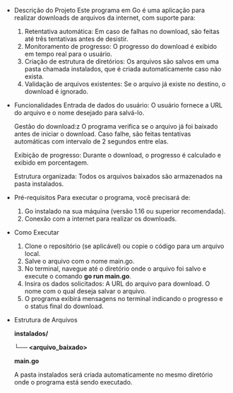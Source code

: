 - Descrição do Projeto
  Este programa em Go é uma aplicação para realizar downloads de arquivos da internet, com suporte para:

  1. Retentativa automática: Em caso de falhas no download, são feitas até três tentativas antes de desistir.
  2. Monitoramento de progresso: O progresso do download é exibido em tempo real para o usuário.
  3. Criação de estrutura de diretórios: Os arquivos são salvos em uma pasta chamada instalados, que é criada automaticamente caso não exista.
  4. Validação de arquivos existentes: Se o arquivo já existe no destino, o download é ignorado.

- Funcionalidades
  Entrada de dados do usuário:
  O usuário fornece a URL do arquivo e o nome desejado para salvá-lo.
  
  Gestão do download:z
  O programa verifica se o arquivo já foi baixado antes de iniciar o download.
  Caso falhe, são feitas tentativas automáticas com intervalo de 2 segundos entre elas.
  
  Exibição de progresso:
  Durante o download, o progresso é calculado e exibido em porcentagem.
  
  Estrutura organizada:
  Todos os arquivos baixados são armazenados na pasta instalados.

- Pré-requisitos
  Para executar o programa, você precisará de:

  1. Go instalado na sua máquina (versão 1.16 ou superior recomendada).
  2. Conexão com a internet para realizar os downloads.

- Como Executar
  
  1. Clone o repositório (se aplicável) ou copie o código para um arquivo local.
  2. Salve o arquivo com o nome main.go.
  3. No terminal, navegue até o diretório onde o arquivo foi salvo e execute o comando **go run main.go**.
  4. Insira os dados solicitados:
    A URL do arquivo para download.
    O nome com o qual deseja salvar o arquivo.
  5. O programa exibirá mensagens no terminal indicando o progresso e o status final do download.

- Estrutura de Arquivos

  **instalados/**
  
    **└── <arquivo_baixado>**
    
  **main.go**
  
  A pasta instalados será criada automaticamente no mesmo diretório onde o programa está sendo executado.

